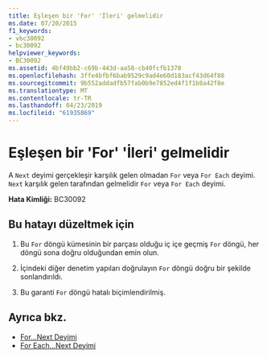 ```yaml
---
title: Eşleşen bir 'For' 'İleri' gelmelidir
ms.date: 07/20/2015
f1_keywords:
- vbc30092
- bc30092
helpviewer_keywords:
- BC30092
ms.assetid: 4bf49bb2-c69b-443d-aa58-cb40fcfb1370
ms.openlocfilehash: 3ffe4bfbf6bab9529c9ad4e60d183acf43d64f88
ms.sourcegitcommit: 9b552addadfb57fab0b9e7852ed4f1f1b8a42f8e
ms.translationtype: MT
ms.contentlocale: tr-TR
ms.lasthandoff: 04/23/2019
ms.locfileid: "61935869"
---
```

# <a name="next-must-be-preceded-by-a-matching-for"></a>Eşleşen bir 'For' 'İleri' gelmelidir
A `Next` deyimi gerçekleşir karşılık gelen olmadan `For` veya `For Each` deyimi. `Next` karşılık gelen tarafından gelmelidir `For` veya `For Each` deyimi.  
  
 **Hata Kimliği:** BC30092  
  
## <a name="to-correct-this-error"></a>Bu hatayı düzeltmek için  
  
1. Bu `For` döngü kümesinin bir parçası olduğu iç içe geçmiş `For` döngü, her döngü sona doğru olduğundan emin olun.  
  
2. İçindeki diğer denetim yapıları doğrulayın `For` döngü doğru bir şekilde sonlandırıldı.  
  
3. Bu garanti `For` döngü hatalı biçimlendirilmiş.  
  
## <a name="see-also"></a>Ayrıca bkz.

- [For...Next Deyimi](../../visual-basic/language-reference/statements/for-next-statement.md)
- [For Each...Next Deyimi](../../visual-basic/language-reference/statements/for-each-next-statement.md)
